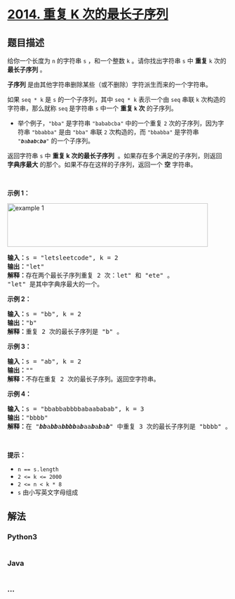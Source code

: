 # [2014. 重复 K 次的最长子序列](https://leetcode-cn.com/problems/longest-subsequence-repeated-k-times)



## 题目描述

<!-- 这里写题目描述 -->

<p>给你一个长度为 <code>n</code> 的字符串 <code>s</code> ，和一个整数 <code>k</code> 。请你找出字符串 <code>s</code> 中 <strong>重复</strong> <code>k</code> 次的 <strong>最长子序列</strong> 。</p>

<p><strong>子序列</strong> 是由其他字符串删除某些（或不删除）字符派生而来的一个字符串。</p>

<p>如果&nbsp;<code>seq * k</code> 是 <code>s</code> 的一个子序列，其中 <code>seq * k</code> 表示一个由 <code>seq</code> 串联 <code>k</code>&nbsp;次构造的字符串，那么就称 <code>seq</code><strong> </strong>是字符串 <code>s</code> 中一个 <strong>重复 <code>k</code> 次</strong> 的子序列。</p>

<ul>
	<li>举个例子，<code>"bba"</code> 是字符串 <code>"bababcba"</code> 中的一个重复 <code>2</code> 次的子序列，因为字符串 <code>"bbabba"</code> 是由 <code>"bba"</code> 串联 <code>2</code> 次构造的，而&nbsp;<code>"bbabba"</code> 是字符串 <code>"<em><strong>b</strong></em>a<em><strong>bab</strong></em>c<em><strong>ba</strong></em>"</code> 的一个子序列。</li>
</ul>

<p>返回字符串 <code>s</code> 中 <strong>重复 k 次的最长子序列</strong>&nbsp; 。如果存在多个满足的子序列，则返回 <strong>字典序最大</strong> 的那个。如果不存在这样的子序列，返回一个 <strong>空</strong> 字符串。</p>

<p>&nbsp;</p>

<p><strong>示例 1：</strong></p>

<p><img alt="example 1" src="https://assets.leetcode.com/uploads/2021/08/30/longest-subsequence-repeat-k-times.png" style="width: 457px; height: 99px;" /></p>

<pre>
<strong>输入：</strong>s = "letsleetcode", k = 2
<strong>输出：</strong>"let"
<strong>解释：</strong>存在两个最长子序列重复 2 次：let" 和 "ete" 。
"let" 是其中字典序最大的一个。
</pre>

<p><strong>示例 2：</strong></p>

<pre>
<strong>输入：</strong>s = "bb", k = 2
<strong>输出：</strong>"b"
<strong>解释：</strong>重复 2 次的最长子序列是 "b" 。
</pre>

<p><strong>示例 3：</strong></p>

<pre>
<strong>输入：</strong>s = "ab", k = 2
<strong>输出：</strong>""
<strong>解释：</strong>不存在重复 2 次的最长子序列。返回空字符串。
</pre>

<p><strong>示例 4：</strong></p>

<pre>
<strong>输入：</strong>s = "bbabbabbbbabaababab", k = 3
<strong>输出：</strong>"bbbb"
<strong>解释：</strong>在 "<strong><em>bb</em></strong>a<em><strong>bb</strong></em>a<em><strong>bbbb</strong></em>a<em><strong>b</strong></em>aa<em><strong>b</strong></em>a<em><strong>b</strong></em>a<em><strong>b</strong></em>" 中重复 3 次的最长子序列是 "bbbb" 。
</pre>

<p>&nbsp;</p>

<p><strong>提示：</strong></p>

<ul>
	<li><code>n == s.length</code></li>
	<li><code>2 &lt;= k &lt;= 2000</code></li>
	<li><code>2 &lt;= n &lt; k * 8</code></li>
	<li><code>s</code> 由小写英文字母组成</li>
</ul>


## 解法

<!-- 这里可写通用的实现逻辑 -->

<!-- tabs:start -->

### **Python3**

<!-- 这里可写当前语言的特殊实现逻辑 -->

```python

```

### **Java**

<!-- 这里可写当前语言的特殊实现逻辑 -->

```java

```

### **...**

```

```

<!-- tabs:end -->
